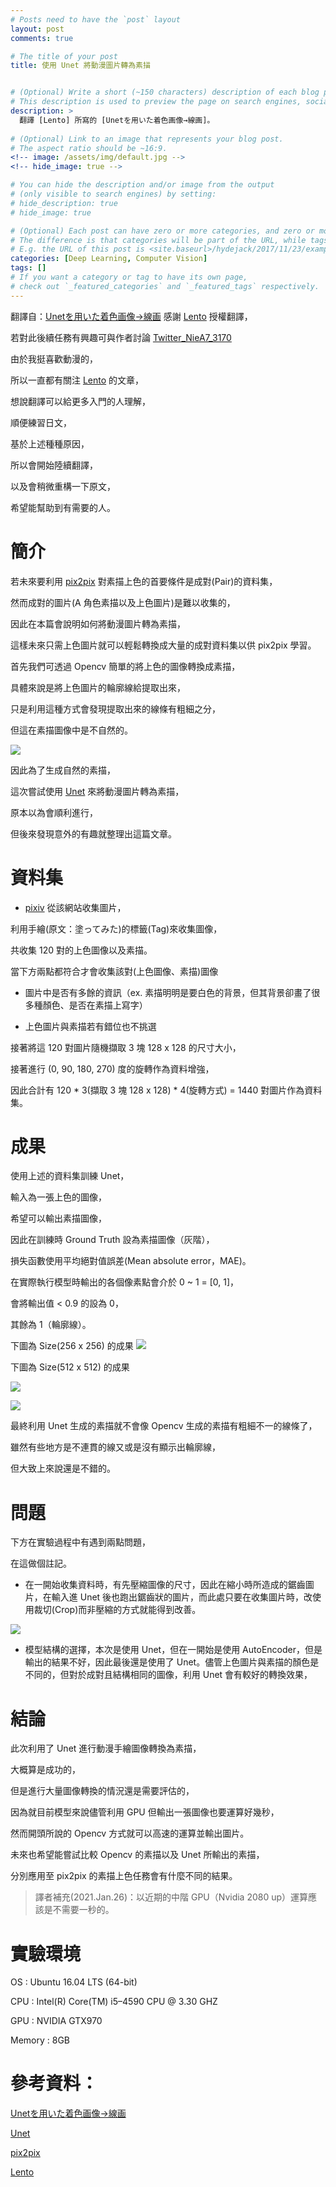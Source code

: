 ```yaml
---
# Posts need to have the `post` layout
layout: post
comments: true

# The title of your post
title: 使用 Unet 將動漫圖片轉為素描


# (Optional) Write a short (~150 characters) description of each blog post.
# This description is used to preview the page on search engines, social media, etc.
description: >
  翻譯 [Lento] 所寫的 [Unetを用いた着色画像→線画]。
 
# (Optional) Link to an image that represents your blog post.
# The aspect ratio should be ~16:9.
<!-- image: /assets/img/default.jpg -->
<!-- hide_image: true -->

# You can hide the description and/or image from the output
# (only visible to search engines) by setting:
# hide_description: true
# hide_image: true

# (Optional) Each post can have zero or more categories, and zero or more tags.
# The difference is that categories will be part of the URL, while tags will not.
# E.g. the URL of this post is <site.baseurl>/hydejack/2017/11/23/example-content/
categories: [Deep Learning, Computer Vision]
tags: []
# If you want a category or tag to have its own page,
# check out `_featured_categories` and `_featured_tags` respectively.
---
```

翻譯自：[Unetを用いた着色画像→線画]
感謝 [Lento] 授權翻譯，

若對此後續任務有興趣可與作者討論 [Twitter_NieA7_3170](https://twitter.com/NieA7_3170)

由於我挺喜歡動漫的，

所以一直都有關注 [Lento] 的文章，

想說翻譯可以給更多入門的人理解，

順便練習日文，

基於上述種種原因，

所以會開始陸續翻譯，

以及會稍微重構一下原文，

希望能幫助到有需要的人。


# 簡介

若未來要利用 [pix2pix] 對素描上色的首要條件是成對(Pair)的資料集，

然而成對的圖片(A 角色素描以及上色圖片)是難以收集的，

因此在本篇會說明如何將動漫圖片轉為素描，

這樣未來只需上色圖片就可以輕鬆轉換成大量的成對資料集以供 pix2pix 學習。

首先我們可透過 Opencv 簡單的將上色的圖像轉換成素描，

具體來說是將上色圖片的輪廓線給提取出來，

只是利用這種方式會發現提取出來的線條有粗細之分，

但這在素描圖像中是不自然的。

![](/assets/img/2021-01-26-Unet_sketch/opencv_sketch.png)

因此為了生成自然的素描，

這次嘗試使用 [Unet] 來將動漫圖片轉為素描，

原本以為會順利進行，

但後來發現意外的有趣就整理出這篇文章。

# 資料集

- [pixiv](https://www.pixiv.net/) 從該網站收集圖片，

利用手繪(原文：塗ってみた)的標籤(Tag)來收集圖像，

共收集 120 對的上色圖像以及素描。

當下方兩點都符合才會收集該對(上色圖像、素描)圖像

- 圖片中是否有多餘的資訊（ex. 素描明明是要白色的背景，但其背景卻畫了很多種顏色、是否在素描上寫字）

- 上色圖片與素描若有錯位也不挑選

接著將這 120 對圖片隨機擷取 3 塊 128 x 128 的尺寸大小，

接著進行 (0, 90, 180, 270) 度的旋轉作為資料增強，

因此合計有 120 * 3(擷取 3 塊 128 x 128) * 4(旋轉方式) = 1440 對圖片作為資料集。


# 成果

使用上述的資料集訓練 Unet，

輸入為一張上色的圖像，

希望可以輸出素描圖像，

因此在訓練時 Ground Truth 設為素描圖像（灰階），

損失函數使用平均絕對值誤差(Mean absolute error，MAE)。

在實際執行模型時輸出的各個像素點會介於 0 ~ 1 = [0, 1]，

會將輸出值 < 0.9 的設為 0，

其餘為 1（輪廓線）。

下圖為 Size(256 x 256) 的成果
![](/assets/img/2021-01-26-Unet_sketch/Unet-edge.png)

下圖為 Size(512 x 512) 的成果

![](/assets/img/2021-01-26-Unet_sketch/512color.png)

![](/assets/img/2021-01-26-Unet_sketch/512edge.png)

最終利用 Unet 生成的素描就不會像 Opencv 生成的素描有粗細不一的線條了，

雖然有些地方是不連貫的線又或是沒有顯示出輪廓線，

但大致上來說還是不錯的。

# 問題

下方在實驗過程中有遇到兩點問題，

在這做個註記。

- 在一開始收集資料時，有先壓縮圖像的尺寸，因此在縮小時所造成的鋸齒圖片，在輸入進 Unet 後也跑出鋸齒狀的圖片，而此處只要在收集圖片時，改使用裁切(Crop)而非壓縮的方式就能得到改善。

![](/assets/img/2021-01-26-Unet_sketch/resize_zigzag.png)

-  模型結構的選擇，本次是使用 Unet，但在一開始是使用 AutoEncoder，但是輸出的結果不好，因此最後還是使用了 Unet。儘管上色圖片與素描的顏色是不同的，但對於成對且結構相同的圖像，利用 Unet 會有較好的轉換效果，

# 結論

此次利用了 Unet 進行動漫手繪圖像轉換為素描，

大概算是成功的，

但是進行大量圖像轉換的情況還是需要評估的，

因為就目前模型來說儘管利用 GPU 但輸出一張圖像也要運算好幾秒，

然而開頭所說的 Opencv 方式就可以高速的運算並輸出圖片。

未來也希望能嘗試比較 Opencv 的素描以及 Unet 所輸出的素描，

分別應用至 pix2pix 的素描上色任務會有什麼不同的結果。


> 譯者補充(2021.Jan.26)：以近期的中階 GPU（Nvidia 2080 up）運算應該是不需要一秒的。

# 實驗環境

OS : Ubuntu 16.04 LTS (64-bit)

CPU : Intel(R) Core(TM) i5–4590 CPU @ 3.30 GHZ

GPU : NVIDIA GTX970

Memory : 8GB


# 參考資料：

[Unetを用いた着色画像→線画]

[Unet]

[pix2pix]

[Lento]

[Lento]:https://medium.com/@crosssceneofwindff

[Unetを用いた着色画像→線画]:https://medium.com/@crosssceneofwindff/unet%E3%82%92%E7%94%A8%E3%81%84%E3%81%9F%E7%9D%80%E8%89%B2%E7%94%BB%E5%83%8F-%E7%B7%9A%E7%94%BB-1cff6652941c

[Unet]:https://arxiv.org/pdf/1505.04597.pdf
[pix2pix]:https://arxiv.org/pdf/1611.07004.pdf
